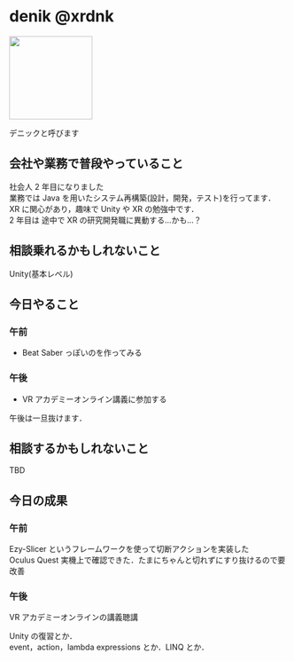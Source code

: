 # denik @xrdnk

<img src="https://i.imgur.com/bHdEeHe.jpg" width="150">

デニックと呼びます

## 会社や業務で普段やっていること

社会人 2 年目になりました</br>
業務では Java を用いたシステム再構築(設計，開発，テスト)を行ってます．</br>
XR に関心があり，趣味で Unity や XR の勉強中です．</br>
2 年目は 途中で XR の研究開発職に異動する…かも…？</br>

## 相談乗れるかもしれないこと

Unity(基本レベル)</br>

## 今日やること

### 午前

- Beat Saber っぽいのを作ってみる

### 午後

- VR アカデミーオンライン講義に参加する

午後は一旦抜けます．</br>

## 相談するかもしれないこと

TBD</br>

## 今日の成果

### 午前

Ezy-Slicer というフレームワークを使って切断アクションを実装した</br>
Oculus Quest 実機上で確認できた．たまにちゃんと切れずにすり抜けるので要改善</br>

### 午後

VR アカデミーオンラインの講義聴講</br>

Unity の復習とか．</br>
event，action，lambda expressions とか．LINQ とか．</br>
